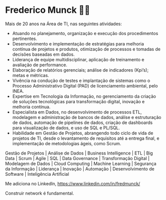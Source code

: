 <!-- ### Hi there 👋 -->

# Frederico Munck 🧑‍💻

Mais de 20 anos na Área de TI, nas seguintes atividades:

- Atuando no planejamento, organização e execução dos procedimentos pertinentes.
- Desenvolvimento e implementação de estratégias para melhoria contínua de projetos e produtos, otimização de processos e tomadas de decisões baseadas em dados.
- Liderança de equipe multidisciplinar, aplicação de treinamento e avaliação de performance.
- Elaboração de relatórios gerenciais; análise de indicadores (Kpi’s); metas e métricas.
- Vivência na condução de testes e implantação de sistemas como o Processo Administrativo Digital (PAD) de licenciamento ambiental, pelo INEA.
- Expertise em Tecnologia da Informação, no gerenciamento da criação de soluções tecnológicas para transformação digital, inovação e melhoria contínua.
- Especialista em Dados, no desenvolvimento de processos ETL, modelagem e administração de bancos de dados, análise e estruturação de dados, automação de pipelines de dados, criação de dashboards para visualização de dados, e uso de SQL e PL/SQL.
- Habilidade em Gestão de Projetos, abrangendo todo ciclo de vida de projetos de TI, desde o levantamento de requisitos até a entrega final, e implementação de metodologias ágeis, como Scrum.

Gestão de Projetos | Análise de Dados | Business Intelligence | ETL | Big Data | Scrum | Agile | SQL | Data Governance | Transformação Digital | Modelagem de Dados | Cloud Computing | Machine Learning | Segurança da Informação | Liderança | Inovação | Automação | Desenvolvimento de Software | Inteligência Artificial 

Me adiciona no LinkedIn, https://www.linkedin.com/in/fredmunck/

Construir network é fundamental.


<!--
**fredmunck/fredmunck** is a ✨ _special_ ✨ repository because its `README.md` (this file) appears on your GitHub profile.

Here are some ideas to get you started:

- 🔭 I’m currently working on ...
- 🌱 I’m currently learning ...
- 👯 I’m looking to collaborate on ...
- 🤔 I’m looking for help with ...
- 💬 Ask me about ...
- 📫 How to reach me: ...
- 😄 Pronouns: ...
- ⚡ Fun fact: ...
-->
